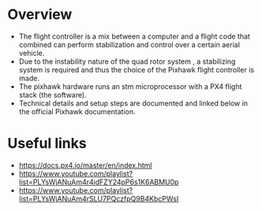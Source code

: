 # Overview

* The flight controller is a mix between a computer and a flight code that combined can perform stabilization and control over a certain aerial vehicle.
* Due to the instability nature of the quad rotor system , a stabilizing system is required and thus the choice of the Pixhawk flight controller is made.
* The pixhawk hardware runs an stm microprocessor with a PX4 flight stack (the software).
* Technical details and setup steps are documented and linked below in the official Pixhawk documentation.



# Useful links 

* https://docs.px4.io/master/en/index.html
* https://www.youtube.com/playlist?list=PLYsWjANuAm4r4idFZY24pP6s1K6ABMU0p
* https://www.youtube.com/playlist?list=PLYsWjANuAm4rSLU7PQczfpQ9B4KbcPWsI
